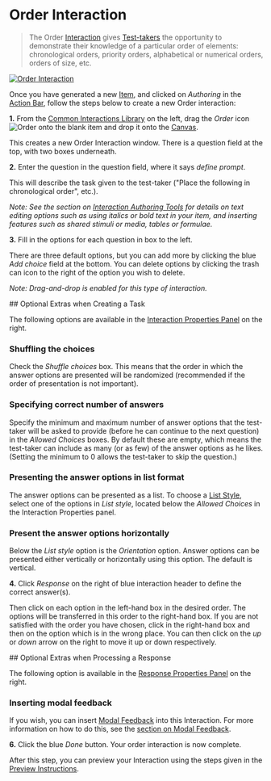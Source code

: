 # Order Interaction

> The Order [Interaction](../appendix/glossary.md#interaction) gives [Test-takers](../appendix/glossary.md#test-taker) the opportunity to demonstrate their knowledge of a particular order of elements: chronological orders, priority orders, alphabetical or numerical orders, orders of size, etc.

[![Order Interaction](https://img.youtube.com/vi/ocF1RrjKZTI/hqdefault.jpg)](https://youtube.com/watch?v=ocF1RrjKZTI&rel=0 "Order Interaction")

Once you have generated a new [Item](../appendix/glossary.md#item), and clicked on *Authoring* in the [Action Bar](../appendix/glossary.md#action-bar), follow the steps below to create a new Order interaction:

**1.** From the [Common Interactions Library](../appendix/glossary.md#common-interactions-library) on the left, drag the *Order* icon  ![Order](../resourses/_icons/order.png) onto the blank item and drop it onto the [Canvas](../appendix/glossary.md#canvas).

This creates a new Order Interaction window. There is a question field at the top, with two boxes underneath.

**2.** Enter the question in the question field, where it says _define prompt_.

This will describe the task given to the test-taker ("Place the following in chronological order", etc.). 

*Note: See the section on [Interaction Authoring Tools](../interactions/interaction-authoring-tools.md) for details on text editing options such as using italics or bold text in your item, and inserting features such as shared stimuli or media, tables or formulae.*

**3.** Fill in the options for each question in box to the left.

There are three default options, but you can add more by clicking the blue *Add choice* field at the bottom. You can delete options by clicking the trash can icon to the right of the option you wish to delete.

*Note: Drag-and-drop is enabled for this type of interaction.*

<aside class="optional-extras">
## Optional Extras when Creating a Task

The following options are available in the [Interaction Properties Panel](../appendix/glossary.md#interaction-properties-panel) on the right.

### Shuffling the choices

Check the *Shuffle choices* box. This means that the order in which the answer options are presented will be randomized (recommended if the order of presentation is not important).

### Specifying correct number of answers

Specify the minimum and maximum number of answer options that the test-taker will be asked to provide (before he can continue to the next question) in the *Allowed Choices* boxes. By default these are empty, which means the test-taker can include as many (or as few) of the answer options as he likes. (Setting the minimum to 0 allows the test-taker to skip the question.)

### Presenting the answer options in list format

The answer options can be presented as a list. To choose a [List Style](../appendix/glossary.md#list-style), select one of the options in *List style*, located below the *Allowed Choices* in the Interaction Properties panel.

### Present the answer options horizontally

Below the *List style* option is the *Orientation* option. Answer options can be presented either vertically or horizontally using this option. The default is vertical.
</aside>

**4.** Click *Response* on the right of blue interaction header to define the correct answer(s).

Then click on each option in the left-hand box in the desired order. The options will be transferred in this order to the right-hand box. If you are not satisfied with the order you have chosen, click in the right-hand box and then on the option which is in the wrong place. You can then click on the *up* or *down* arrow on the right to move it up or down respectively.

<aside class="optional-extras">
## Optional Extras when Processing a Response

The following option is available in the [Response Properties Panel](../appendix/glossary.md#response-properties-panel) on the right.

### Inserting modal feedback

If you wish, you can insert [Modal Feedback](../appendix/glossary.md#modal-feedback) into this Interaction. For more information on how to do this, see the [section on Modal Feedback](../items/modal-feedback.md).
</aside>


**6.** Click the blue *Done* button. Your order interaction is now complete.

After this step, you can preview your Interaction using the steps given in the [Preview Instructions](../items/preview.md).
